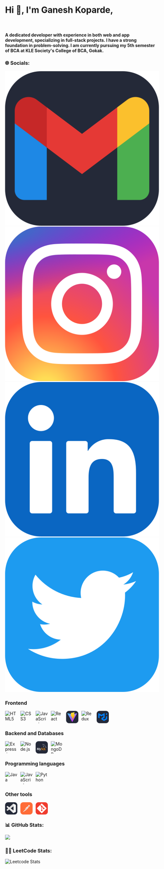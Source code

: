 # Hi 👋, I'm Ganesh Koparde,</h2></br>

  <h4>A dedicated developer with experience in both web and app development, specializing in full-stack projects. I have
    a strong foundation in problem-solving. I am currently pursuing my 5th semester of BCA at KLE Society's College of
    BCA, Gokak.

### 🌐 Socials:

[![Email](https://github.com/tandpfun/skill-icons/raw/main/icons/Gmail-Dark.svg)](mailto:ganeshmk247@gmail.com)
[![Instagram](https://github.com/tandpfun/skill-icons/raw/main/icons/Instagram.svg)](https://instagram.com/ganesh_mk_247/)
[![LinkedIn](https://github.com/tandpfun/skill-icons/raw/main/icons/LinkedIn.svg)](https://linkedin.com/in/ganesh-koparde/)
[![Twitter](https://github.com/tandpfun/skill-icons/raw/main/icons/Twitter.svg)](https://twitter.com/Ganesh_Koparde_)

### Frontend

  <div style="display: flex; flex-direction: row; align-items: center;">
    <img src="https://skillicons.dev/icons?i=html" alt="HTML5" width="40" height="40" style="margin-right: 10px;" />
    <img src="https://skillicons.dev/icons?i=css" alt="CSS3" width="40" height="40" style="margin-right: 10px;" />
    <img src="https://skillicons.dev/icons?i=js" alt="JavaScript" width="40" height="40" style="margin-right: 10px;" />
    <img src="https://skillicons.dev/icons?i=react" alt="React" width="40" height="40" style="margin-right: 10px;" />
    <img src="https://github.com/tandpfun/skill-icons/raw/main/icons/Vite-Dark.svg" alt="Vite" width="40" height="40" style="margin-right: 10px;" />
    <img src="https://skillicons.dev/icons?i=redux" alt="Redux" width="40" height="40" style="margin-right: 10px;" />
    <img src="https://github.com/tandpfun/skill-icons/raw/main/icons/MaterialUI-Dark.svg" alt="MaterialUI" width="40"
      height="40" style="margin-right: 10px;" />
  </div>

### Backend and Databases

  <div style="display: flex; flex-direction: row; align-items: center;">
    <img src="https://skillicons.dev/icons?i=express" alt="Express.js" width="40" height="40"
      style="margin-right: 10px;" />
    <img src="https://skillicons.dev/icons?i=nodejs" alt="Node.js" width="40" height="40" style="margin-right: 10px;" />
    <img src="https://github.com/tandpfun/skill-icons/raw/main/icons/MySQL-Dark.svg" alt="MySQL" width="40" height="40"
      style="margin-right: 10px;" />
    <img src="https://skillicons.dev/icons?i=mongodb" alt="MongoDB" width="40" height="40"
      style="margin-right: 10px;" />
  </div>

### Programming languages

  <div style="display: flex; flex-direction: row; align-items: center;">
    <img src="https://skillicons.dev/icons?i=java" alt="Java" width="40" height="40" style="margin-right: 10px;" />
    <img src="https://skillicons.dev/icons?i=js" alt="JavaScript" width="40" height="40" style="margin-right: 10px;" />
    <img src="https://skillicons.dev/icons?i=py" alt="Python" width="40" height="40" style="margin-right: 10px;" />
  </div>
  
  ### Other tools
  <div style="display: flex; flex-direction: row; align-items: center;">
    <img src="https://github.com/tandpfun/skill-icons/raw/main/icons/VSCode-Dark.svg" alt="VS Code" width="40" height="40" style="margin-right: 10px;" />
    <img src="https://github.com/tandpfun/skill-icons/raw/main/icons/Postman.svg" alt="Postman" width="40" height="40" style="margin-right: 10px;" />
    <img src="https://github.com/tandpfun/skill-icons/raw/main/icons/Git.svg" alt="Git and Github" width="40" height="40" style="margin-right: 10px;" />
  </div>

### 📊 GitHub Stats:

![](https://github-readme-streak-stats.herokuapp.com/?user=ganesh-mk&theme=dark&hide_border=false)<br />

### 👨‍💻 LeetCode Stats:

![Leetcode Stats](https://leetcard.jacoblin.cool/ganesh-mk?ext=heatmap)

  <!-- ### 🔝 Top Contributed Repo
    
    ![](https://github-contributor-stats.vercel.app/api?username=ganesh-mk&limit=5&theme=dark&combine_all_yearly_contributions=true) -->

